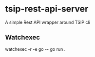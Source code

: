 # tsip-rest-api-server
A simple Rest API wrapper around TSIP cli

## Watchexec
watchexec -r -e go -- go run .
